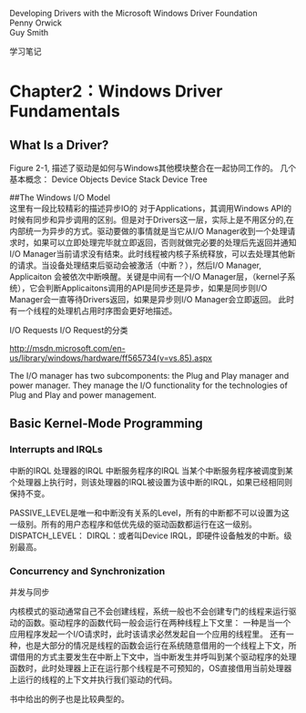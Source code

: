Developing Drivers with the Microsoft Windows Driver Foundation  
Penny Orwick  
Guy Smith  

学习笔记


# Chapter2：Windows Driver Fundamentals  

## What Is a Driver?

Figure 2-1, 描述了驱动是如何与Windows其他模块整合在一起协同工作的。
几个基本概念：
Device Objects 
Device Stack
Device Tree

##The Windows I/O Model  
这里有一段比较精彩的描述异步IO的
对于Applications，其调用Windows API的时候有同步和异步调用的区别。但是对于Drivers这一层，实际上是不用区分的,在内部统一为异步的方式。驱动要做的事情就是当它从I/O Manager收到一个处理请求时，如果可以立即处理完毕就立即返回，否则就做完必要的处理后先返回并通知I/O Manager当前请求没有结束。此时线程被内核子系统释放，可以去处理其他新的请求。当设备处理结束后驱动会被激活（中断？），然后I/O Manager, Applicaiton 会被依次中断唤醒。关键是中间有一个I/O Manager层，（kernel子系统），它会判断Applicaitons调用的API是同步还是异步，如果是同步则I/O Manager会一直等待Drivers返回，如果是异步则I/O Manager会立即返回。
此时有一个线程的处理机占用时序图会更好地描述。

I/O Requests
I/O Request的分类



http://msdn.microsoft.com/en-us/library/windows/hardware/ff565734(v=vs.85).aspx

The I/O manager has two subcomponents: the Plug and Play manager and power manager. They manage the I/O functionality for the technologies of Plug and Play and power management. 

## Basic Kernel-Mode Programming

### Interrupts and IRQLs
中断的IRQL
处理器的IRQL
中断服务程序的IRQL
当某个中断服务程序被调度到某个处理器上执行时，则该处理器的IRQL被设置为该中断的IRQL，如果已经相同则保持不变。

PASSIVE_LEVEL是唯一和中断没有关系的Level，所有的中断都不可以设置为这一级别。所有的用户态程序和低优先级的驱动函数都运行在这一级别。
DISPATCH_LEVEL：
DIRQL：或者叫Device IRQL，即硬件设备触发的中断。级别最高。

### Concurrency and Synchronization
并发与同步

内核模式的驱动通常自己不会创建线程，系统一般也不会创建专门的线程来运行驱动的函数。驱动程序的函数代码一般会运行在两种线程上下文里：
一种是当一个应用程序发起一个I/O请求时，此时该请求必然发起自一个应用的线程里。
还有一种，也是大部分的情况是线程的函数会运行在系统随意借用的一个线程上下文，所谓借用的方式主要发生在中断上下文中，当中断发生并呼叫到某个驱动程序的处理函数时，此时处理器上正在运行那个线程是不可预知的，OS直接借用当前处理器上运行的线程的上下文并执行我们驱动的代码。

书中给出的例子也是比较典型的。







